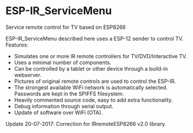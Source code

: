 # ESP-IR_ServiceMenu
Service remote control for TV based on ESP8266

ESP-IR_ServiceMenu described here uses a ESP-12 sender to control TV.
Features:
-	Simulates one or more IR remote controllers for TV/DVD/Interactive TV.
-	 Uses a minimal number of components.
-	Can be controlled by a tablet or other device through a build-in webserver.
-	Pictures of original remote controls are used to control the ESP-IR.
-	The strongest available WiFi network is automatically selected.  Passwords are kept in the SPIFFS filesystem.
-	Heavily commented source code, easy to add extra functionality.
-	Debug information through serial output.
-	Update of software over WiFi (OTA).

Update 20-07-2017: Correction for IRremoteESP8266 v2.0 library.
